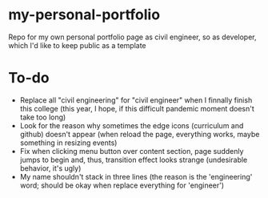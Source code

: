# my-personal-portfolio
Repo for my own personal portfolio page as civil engineer, so as developer, which I'd like to keep public as a template

# To-do
- Replace all "civil engineering" for "civil engineer" when I finnally finish this college (this year, I hope, if this difficult pandemic moment doesn't take too long)
- Look for the reason why sometimes the edge icons (curriculum and github) doesn't appear (when reload the page, everything works, maybe something in resizing events)
- Fix when clicking menu button over content section, page suddenly jumps to begin and, thus, transition effect looks strange (undesirable behavior, it's ugly)
- My name shouldn't stack in three lines (the reason is the 'engineering' word; should be okay when replace everything for 'engineer')